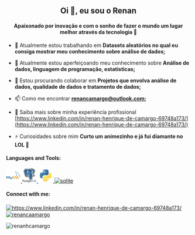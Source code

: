 <h2 align="center">Oi 👋, eu sou o Renan</h2>
<h4 align="center">Apaixonado por inovação e com o sonho de fazer o mundo um lugar melhor através da tecnologia 🤖</h4>


- 🔭 Atualmente estou trabalhando em **Datasets aleatórios no qual eu consiga mostrar meu conhecimento sobre análise de dados;**

- 🌱 Atualmente estou aperfeiçoando meu conhecimento sobre **Análise de dados, linguagem de programação, estatísticas;**

- 👯 Estou procurando colaborar em **Projetos que envolva análise de dados, qualidade de dados e tratamento de dados;**

- 📫 Como me encontrar **renancamargo@outlook.com;**

- 📄 Saiba mais sobre minha experiência profissional [https://www.linkedin.com/in/renan-henrique-de-camargo-69748a173/](https://www.linkedin.com/in/renan-henrique-de-camargo-69748a173/)

- ⚡ Curiosidades sobre mim **Curto um animezinho e já fui diamante no LOL 💎**


<h4 align="left">Languages and Tools:</h4>
<p align="left"> <a href="https://www.mysql.com/" target="_blank" rel="noreferrer"> <img src="https://raw.githubusercontent.com/devicons/devicon/master/icons/mysql/mysql-original-wordmark.svg" alt="mysql" width="40" height="40"/> </a> <a href="https://www.postgresql.org" target="_blank" rel="noreferrer"> <img src="https://raw.githubusercontent.com/devicons/devicon/master/icons/postgresql/postgresql-original-wordmark.svg" alt="postgresql" width="40" height="40"/> </a> <a href="https://www.python.org" target="_blank" rel="noreferrer"> <img src="https://raw.githubusercontent.com/devicons/devicon/master/icons/python/python-original.svg" alt="python" width="40" height="40"/> </a> <a href="https://www.sqlite.org/" target="_blank" rel="noreferrer"> <img src="https://www.vectorlogo.zone/logos/sqlite/sqlite-icon.svg" alt="sqlite" width="40" height="40"/> </a> </p>

<h4 align="left">Connect with me:</h4>
<p align="left">
<a href="https://linkedin.com/in/https://www.linkedin.com/in/renan-henrique-de-camargo-69748a173/" target="blank"><img align="center" src="https://raw.githubusercontent.com/rahuldkjain/github-profile-readme-generator/master/src/images/icons/Social/linked-in-alt.svg" alt="https://www.linkedin.com/in/renan-henrique-de-camargo-69748a173/" height="30" width="40" /></a>
<a href="https://instagram.com/renancaamargo" target="blank"><img align="center" src="https://raw.githubusercontent.com/rahuldkjain/github-profile-readme-generator/master/src/images/icons/Social/instagram.svg" alt="renancaamargo" height="30" width="40" /></a>
</p>



<p align="left"> <img src="https://komarev.com/ghpvc/?username=renanhcamargo&label=Profile%20views&color=0e75b6&style=flat" alt="renanhcamargo" /> </p>

<!--
<p><img align="left" src="https://github-readme-stats.vercel.app/api/top-langs?username=renanhcamargo&show_icons=true&locale=en&layout=compact" alt="renanhcamargo" /></p>

<p>&nbsp;<img align="center" src="https://github-readme-stats.vercel.app/api?username=renanhcamargo&show_icons=true&locale=en" alt="renanhcamargo" /></p>

**RenanHCamargo/RenanHCamargo** is a ✨ _special_ ✨ repository because its `README.md` (this file) appears on your GitHub profile.

Here are some ideas to get you started:

- 🔭 I’m currently working on ...
- 🌱 I’m currently learning ...
- 👯 I’m looking to collaborate on ...
- 🤔 I’m looking for help with ...
- 💬 Ask me about ...
- 📫 How to reach me: ...
- 😄 Pronouns: ...
- ⚡ Fun fact: ...
-->

